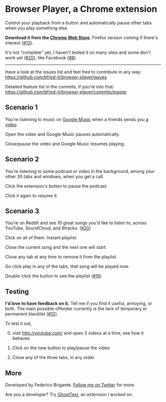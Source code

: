 # Browser Player, a Chrome extension
Control your playback from a button and automatically pause other tabs when you play something else.

**Download it from the [Chrome Web Store](https://chrome.google.com/webstore/detail/gngdbjfdljhcameljcapolcpijlefhib)**. Firefox version coming if there's interest ([#13](https://github.com/bfred-it/browser-player/issues/13)).


It's not "complete" yet, I haven't tested it on many sites and some don't work yet ([#20](https://github.com/bfred-it/browser-player/issues/20)), like Facebook ([#8](https://github.com/bfred-it/browser-player/issues/8)).

---
Have a look at the issues list and feel free to contribute in any way: https://github.com/bfred-it/browser-player/issues

Detailed feature list in the commits, if you're into that: https://github.com/bfred-it/browser-player/commits/master

## Scenario 1

You're listening to music on [Google Music](https://music.google.com) when a friends sends you [a video](https://www.youtube.com/watch?v=dQw4w9WgXcQ).

Open the video and Google Music pauses automatically.

Close/pause the video and Google Music resumes playing.

## Scenario 2

You're listening to some podcast or video in the background, among your other 30 tabs and windows, when you get a call.

Click the extension's button to pause the podcast.

Click it again to resume it.

## Scenario 3

You're on Reddit and see 10 great songs you'd like to listen to, across YouTube, SoundCloud, and 8tracks. ([#20](https://github.com/bfred-it/browser-player/issues/20))

Click on all of them. Instant playlist.

Close the current song and the next one will start.

Close any tab at any time to remove it from the playlist.

Go click play in any of the tabs, that song will be played now.

Double-click the button to see the playlist ([#16](https://github.com/bfred-it/browser-player/issues/16))

## Testing

**I'd love to have feedback on it.** Tell me if you find it useful, annoying, or both. The main possible offender currently is the lack of temporary or permanent blacklist ([#12](https://github.com/bfred-it/browser-player/issues/12)).

To test it out,

0. visit http://youtube.com/ and open 3 videos at a time, see how it behaves

0. Click on the new button to play/pause the video

0. Close any of the three tabs, in any order

## More

Developed by Federico Brigante. [Follow me on Twitter](https://twitter.com/bfred_it) for more.

Are you a developer? Try [GhostText](https://github.com/Cacodaimon/GhostText-for-SublimeText/), an extension I worked on.
